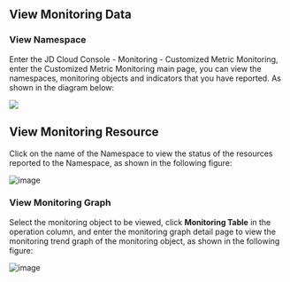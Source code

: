 ## View Monitoring Data
### View Namespace
Enter the JD Cloud Console - Monitoring - Customized Metric Monitoring, enter the Customized Metric Monitoring main page, you can view the namespaces, monitoring objects and indicators that you have reported. As shown in the diagram below:

![](https://raw.githubusercontent.com/jdcloudcom/cn/edit/image/Cloud-Monitor/1.%E5%91%BD%E5%90%8D%E7%A9%BA%E9%97%B4.png)

## View Monitoring Resource
Click on the name of the Namespace to view the status of the resources reported to the Namespace, as shown in the following figure:

![image](https://raw.githubusercontent.com/jdcloudcom/cn/edit/image/Cloud-Monitor/2.%E7%9B%91%E6%8E%A7%E5%AF%B9%E8%B1%A1%E5%88%97%E8%A1%A8.png)

### View Monitoring Graph
Select the monitoring object to be viewed, click **Monitoring Table** in the operation column, and enter the monitoring graph detail page to view the monitoring trend graph of the monitoring object, as shown in the following figure:

![image](https://raw.githubusercontent.com/jdcloudcom/cn/edit/image/Cloud-Monitor/3.%E7%9B%91%E6%8E%A7%E5%9B%BE.png)

